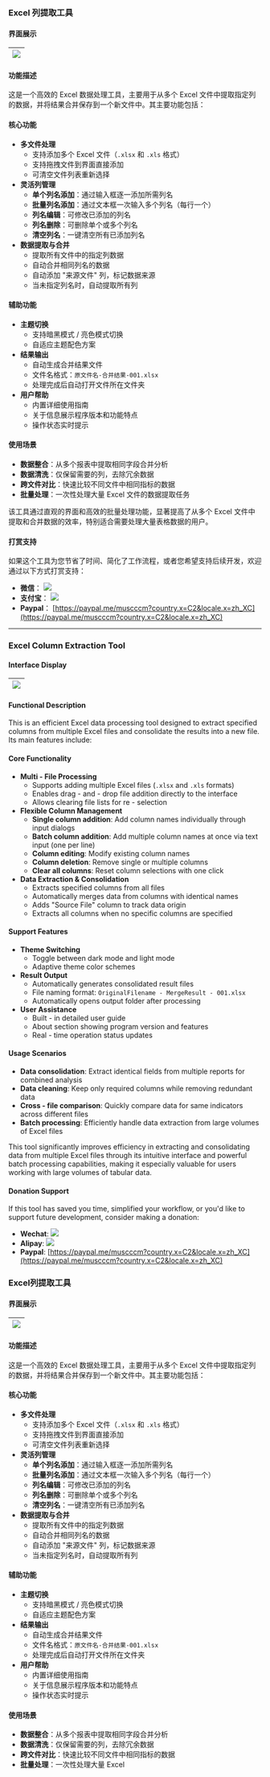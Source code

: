 ### Excel 列提取工具

#### 界面展示
| ![](https://github.com/muscccm/Excel-Column-Extraction-Tool/blob/main/PixPin_2025-06-24_11-27-00.png?raw=true) |
| ---- |

#### 功能描述

这是一个高效的 Excel 数据处理工具，主要用于从多个 Excel 文件中提取指定列的数据，并将结果合并保存到一个新文件中。其主要功能包括：

#### 核心功能

- **多文件处理**
    - 支持添加多个 Excel 文件（`.xlsx` 和 `.xls` 格式）
    - 支持拖拽文件到界面直接添加
    - 可清空文件列表重新选择
- **灵活列管理**
    - **单个列名添加**：通过输入框逐一添加所需列名
    - **批量列名添加**：通过文本框一次输入多个列名（每行一个）
    - **列名编辑**：可修改已添加的列名
    - **列名删除**：可删除单个或多个列名
    - **清空列名**：一键清空所有已添加列名
- **数据提取与合并**
    - 提取所有文件中的指定列数据
    - 自动合并相同列名的数据
    - 自动添加 "来源文件" 列，标记数据来源
    - 当未指定列名时，自动提取所有列

#### 辅助功能

- **主题切换**
    - 支持暗黑模式 / 亮色模式切换
    - 自适应主题配色方案
- **结果输出**
    - 自动生成合并结果文件
    - 文件名格式：`原文件名-合并结果-001.xlsx`
    - 处理完成后自动打开文件所在文件夹
- **用户帮助**
    - 内置详细使用指南
    - 关于信息展示程序版本和功能特点
    - 操作状态实时提示

#### 使用场景

- **数据整合**：从多个报表中提取相同字段合并分析
- **数据清洗**：仅保留需要的列，去除冗余数据
- **跨文件对比**：快速比较不同文件中相同指标的数据
- **批量处理**：一次性处理大量 Excel 文件的数据提取任务

该工具通过直观的界面和高效的批量处理功能，显著提高了从多个 Excel 文件中提取和合并数据的效率，特别适合需要处理大量表格数据的用户。

#### 打赏支持

如果这个工具为您节省了时间、简化了工作流程，或者您希望支持后续开发，欢迎通过以下方式打赏支持：

- **微信**：
  ![](https://raw.githubusercontent.com/muscccm/Excel-Column-Extraction-Tool/refs/heads/main/WC.png)
- **支付宝**：
  ![](https://raw.githubusercontent.com/muscccm/Excel-Column-Extraction-Tool/refs/heads/main/AP.png)
- **Paypal**：
  [https://paypal.me/muscccm?country.x=C2&locale.x=zh_XC](https://paypal.me/muscccm?country.x=C2&locale.x=zh_XC)


----


### Excel Column Extraction Tool

#### Interface Display
| ![](https://github.com/muscccm/Excel-Column-Extraction-Tool/blob/main/PixPin_2025-06-24_11-27-00.png?raw=true) |
| ---- |

#### Functional Description

This is an efficient Excel data processing tool designed to extract specified columns from multiple Excel files and consolidate the results into a new file. Its main features include:

#### Core Functionality

- **Multi - File Processing**
    - Supports adding multiple Excel files (`.xlsx` and `.xls` formats)
    - Enables drag - and - drop file addition directly to the interface
    - Allows clearing file lists for re - selection
- **Flexible Column Management**
    - **Single column addition**: Add column names individually through input dialogs
    - **Batch column addition**: Add multiple column names at once via text input (one per line)
    - **Column editing**: Modify existing column names
    - **Column deletion**: Remove single or multiple columns
    - **Clear all columns**: Reset column selections with one click
- **Data Extraction & Consolidation**
    - Extracts specified columns from all files
    - Automatically merges data from columns with identical names
    - Adds "Source File" column to track data origin
    - Extracts all columns when no specific columns are specified

#### Support Features

- **Theme Switching**
    - Toggle between dark mode and light mode
    - Adaptive theme color schemes
- **Result Output**
    - Automatically generates consolidated result files
    - File naming format: `OriginalFilename - MergeResult - 001.xlsx`
    - Automatically opens output folder after processing
- **User Assistance**
    - Built - in detailed user guide
    - About section showing program version and features
    - Real - time operation status updates

#### Usage Scenarios

- **Data consolidation**: Extract identical fields from multiple reports for combined analysis
- **Data cleaning**: Keep only required columns while removing redundant data
- **Cross - file comparison**: Quickly compare data for same indicators across different files
- **Batch processing**: Efficiently handle data extraction from large volumes of Excel files

This tool significantly improves efficiency in extracting and consolidating data from multiple Excel files through its intuitive interface and powerful batch processing capabilities, making it especially valuable for users working with large volumes of tabular data.

#### Donation Support

If this tool has saved you time, simplified your workflow, or you'd like to support future development, consider making a donation:

- **Wechat**:
  ![](https://raw.githubusercontent.com/muscccm/Excel-Column-Extraction-Tool/refs/heads/main/WC.png)
- **Alipay**:
  ![](https://raw.githubusercontent.com/muscccm/Excel-Column-Extraction-Tool/refs/heads/main/AP.png)
- **Paypal**:
  [https://paypal.me/muscccm?country.x=C2&locale.x=zh_XC](https://paypal.me/muscccm?country.x=C2&locale.x=zh_XC)

### Excel列提取工具

#### 界面展示
| ![](https://github.com/muscccm/Excel-Column-Extraction-Tool/blob/main/PixPin_2025-06-24_11-27-00.png?raw=true) |
| ---- |

#### 功能描述

这是一个高效的 Excel 数据处理工具，主要用于从多个 Excel 文件中提取指定列的数据，并将结果合并保存到一个新文件中。其主要功能包括：

#### 核心功能

- **多文件处理**
    - 支持添加多个 Excel 文件（`.xlsx` 和 `.xls` 格式）
    - 支持拖拽文件到界面直接添加
    - 可清空文件列表重新选择
- **灵活列管理**
    - **单个列名添加**：通过输入框逐一添加所需列名
    - **批量列名添加**：通过文本框一次输入多个列名（每行一个）
    - **列名编辑**：可修改已添加的列名
    - **列名删除**：可删除单个或多个列名
    - **清空列名**：一键清空所有已添加列名
- **数据提取与合并**
    - 提取所有文件中的指定列数据
    - 自动合并相同列名的数据
    - 自动添加 "来源文件" 列，标记数据来源
    - 当未指定列名时，自动提取所有列

#### 辅助功能

- **主题切换**
    - 支持暗黑模式 / 亮色模式切换
    - 自适应主题配色方案
- **结果输出**
    - 自动生成合并结果文件
    - 文件名格式：`原文件名-合并结果-001.xlsx`
    - 处理完成后自动打开文件所在文件夹
- **用户帮助**
    - 内置详细使用指南
    - 关于信息展示程序版本和功能特点
    - 操作状态实时提示

#### 使用场景

- **数据整合**：从多个报表中提取相同字段合并分析
- **数据清洗**：仅保留需要的列，去除冗余数据
- **跨文件对比**：快速比较不同文件中相同指标的数据
- **批量处理**：一次性处理大量 Excel
